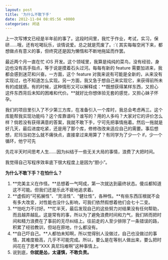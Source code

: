 ```yaml
---
layout: post
title: '为什么不敢下手'
date: 2012-11-04 08:05:56 +0000
categories: 闲话
---
```


上一次写博文已经是半年前的事了。这段时间里，我忙于作业，考试，实习，保研……哦，还有吃喝玩乐，谈情说爱。总之就是荒废了。:`(
其实每每空闲下来，都想做点有意义的事，但终究还是因为懒惰和不断地拖延而作罢。

最近两个月一直在忙 iOS 开发。这个领域里，我算是纯纯的菜鸟，没有经验，身边也没有高手指点，等于说是摸着石头过河。每每有新的 feature 需要加进来，我都会感到迷茫和兴奋。一方面，这个 feature 对我来说有可能是全新的，从来没有实现过，也不知道怎么实现。另一方面，我又急于想自己来实现它，来获得前所未有的成就感。有的时候，这种情形又可以解释成：**既想获得某样东西，又担心这件东西背后未知的困难和代价。**就好比你想体验无套的感觉，又担心妹子怀孕。

我们的项目里引入了不少第三方库，在准备引入一个库时，我总会考虑再三。这个库能帮我实现功能吗？这个库靠谱吗？谁写的？用的人多吗？大家对它的评价怎么样？倘若没有获得满意的答案，我就不敢下手，宁可先把事情拖着。然后一拖就是好几天，最后进度吃紧，还是用了那个库，修修改改来适应自己的需要。事后想想，尼玛当初怎么就不痛快点，直接拿过来用算了？有同学为了少一个 if，少一个循环，他宁可先

先花半天时间思考人生……因为纠结于一些无关大局的事情，浪费了大把时间。

我觉得自己写程序效率底下很大程度上是因为“胆小”。

**为什么不敢下手？在怕什么？**

1. **完美主义在作怪。**总想着一气呵成，第一次就达到最终状态。傻瓜都知道这不可能。但我们还是乐此不疲地追求着。
2. **虚假的“可拓展性”、“灵活性”、“健壮性”，各种性。**有些东西压根就不会有多大改变，对性能也没什么影响，可我们依然假想着他们会七十二变。
3. **怕吃力不讨好。**忙半天，最后发现自己的这些努力对结果没有任何帮助，而且越弄越乱。这是常有的事，所以为了避免浪费时间和力气，我们转而把时间和精力浪费在了事前的无尽纠结上。往前走的人至少排除了一条错误的路，积累了经验教训，但站在原地，什么都没有。
4. **自己吓自己。**人都怕未知啊，所以觉得别人没做过，自己也没做过的事情，其难度极高，几乎不可能完成。所以，要么是在等别人做出来，要么把时间花在了思考“XXX 真尼玛难啊”这种事情上。
5. 说到底，**你就是怂，太谨慎，不敢负责。**
